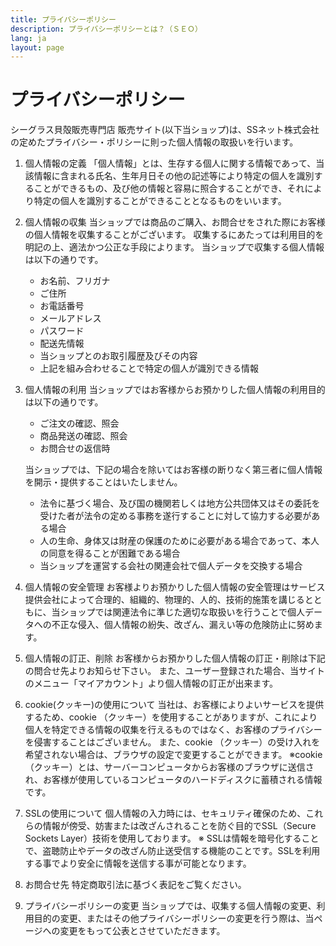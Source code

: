 ```yaml
---
title: プライバシーポリシー
description: プライバシーポリシーとは？（ＳＥＯ）
lang: ja
layout: page
---
```


# プライバシーポリシー

シーグラス貝殻販売専門店  販売サイト(以下当ショップ)は、SSネット株式会社の定めたプライバシー・ポリシーに則った個人情報の取扱いを行います。

1. 個人情報の定義
「個人情報」とは、生存する個人に関する情報であって、当該情報に含まれる氏名、生年月日その他の記述等により特定の個人を識別することができるもの、及び他の情報と容易に照合することができ、それにより特定の個人を識別することができることとなるものをいいます。

2. 個人情報の収集
当ショップでは商品のご購入、お問合せをされた際にお客様の個人情報を収集することがございます。
収集するにあたっては利用目的を明記の上、適法かつ公正な手段によります。
当ショップで収集する個人情報は以下の通りです。
   * お名前、フリガナ
   * ご住所
   * お電話番号
   * メールアドレス
   * パスワード
   * 配送先情報
   * 当ショップとのお取引履歴及びその内容
   * 上記を組み合わせることで特定の個人が識別できる情報

3. 個人情報の利用
当ショップではお客様からお預かりした個人情報の利用目的は以下の通りです。
   * ご注文の確認、照会
   * 商品発送の確認、照会
   * お問合せの返信時

   当ショップでは、下記の場合を除いてはお客様の断りなく第三者に個人情報を開示・提供することはいたしません。
   * 法令に基づく場合、及び国の機関若しくは地方公共団体又はその委託を受けた者が法令の定める事務を遂行することに対して協力する必要がある場合
   * 人の生命、身体又は財産の保護のために必要がある場合であって、本人の同意を得ることが困難である場合
   * 当ショップを運営する会社の関連会社で個人データを交換する場合

4. 個人情報の安全管理
お客様よりお預かりした個人情報の安全管理はサービス提供会社によって合理的、組織的、物理的、人的、技術的施策を講じるとともに、当ショップでは関連法令に準じた適切な取扱いを行うことで個人データへの不正な侵入、個人情報の紛失、改ざん、漏えい等の危険防止に努めます。

5. 個人情報の訂正、削除
お客様からお預かりした個人情報の訂正・削除は下記の問合せ先よりお知らせ下さい。
また、ユーザー登録された場合、当サイトのメニュー「マイアカウント」より個人情報の訂正が出来ます。

6. cookie(クッキー)の使用について
当社は、お客様によりよいサービスを提供するため、cookie （クッキー）を使用することがありますが、これにより個人を特定できる情報の収集を行えるものではなく、お客様のプライバシーを侵害することはございません。
また、cookie （クッキー）の受け入れを希望されない場合は、ブラウザの設定で変更することができます。
※cookie （クッキー）とは、サーバーコンピュータからお客様のブラウザに送信され、お客様が使用しているコンピュータのハードディスクに蓄積される情報です。

7. SSLの使用について
個人情報の入力時には、セキュリティ確保のため、これらの情報が傍受、妨害または改ざんされることを防ぐ目的でSSL（Secure Sockets Layer）技術を使用しております。
※ SSLは情報を暗号化することで、盗聴防止やデータの改ざん防止送受信する機能のことです。SSLを利用する事でより安全に情報を送信する事が可能となります。

8. お問合せ先
特定商取引法に基づく表記をご覧ください。

9. プライバシーポリシーの変更
当ショップでは、収集する個人情報の変更、利用目的の変更、またはその他プライバシーポリシーの変更を行う際は、当ページへの変更をもって公表とさせていただきます。